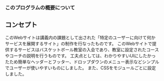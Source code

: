 ### このプログラムの概要について ###

## コンセプト ##
このWebサイトは講義内の課題として出された「特定のユーザーに向けて何かサービスを展開するサイト」の制作を行なったものです。
このWebサイトで提供するサービスはバスケットボール教室の入会であり、教室に設定されたコースやコーチの説明を行うものです。
工夫点としては、わかりやすいUIにしたかったため簡単なヘッダーとフッター、ドロップダウンのメニュー表示などシンプルでユーザーが使いやすいものにしました。
また、CSSをモジュールごとに設定しました。
